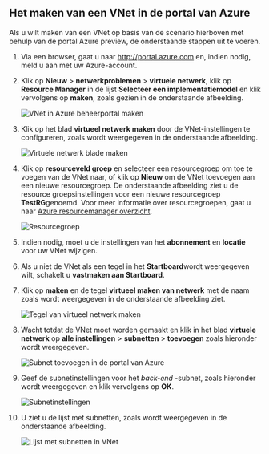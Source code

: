 ## <a name="how-to-create-a-vnet-in-the-azure-portal"></a>Het maken van een VNet in de portal van Azure

Als u wilt maken van een VNet op basis van de scenario hierboven met behulp van de portal Azure preview, de onderstaande stappen uit te voeren.

1. Via een browser, gaat u naar http://portal.azure.com en, indien nodig, meld u aan met uw Azure-account.
2. Klik op **Nieuw** > **netwerkproblemen** > **virtuele netwerk**, klik op **Resource Manager** in de lijst **Selecteer een implementatiemodel** en klik vervolgens op **maken**, zoals gezien in de onderstaande afbeelding.

    ![VNet in Azure beheerportal maken](./media/virtual-networks-create-vnet-arm-pportal-include/vnet-create-arm-pportal-figure1.gif)

3. Klik op het blad **virtueel netwerk maken** door de VNet-instellingen te configureren, zoals wordt weergegeven in de onderstaande afbeelding.

    ![Virtuele netwerk blade maken](./media/virtual-networks-create-vnet-arm-pportal-include/vnet-create-arm-pportal-figure2.png)

4. Klik op **resourceveld groep** en selecteer een resourcegroep om toe te voegen van de VNet naar, of klik op **Nieuw** om de VNet toevoegen aan een nieuwe resourcegroep. De onderstaande afbeelding ziet u de resource groepsinstellingen voor een nieuwe resourcegroep **TestRG**genoemd. Voor meer informatie over resourcegroepen, gaat u naar [Azure resourcemanager overzicht](../articles/resource-group-overview.md#resource-groups).

    ![Resourcegroep](./media/virtual-networks-create-vnet-arm-pportal-include/vnet-create-arm-pportal-figure3.png)

5. Indien nodig, moet u de instellingen van het **abonnement** en **locatie** voor uw VNet wijzigen. 

6. Als u niet de VNet als een tegel in het **Startboard**wordt weergegeven wilt, schakelt u **vastmaken aan Startboard**. 

7. Klik op **maken** en de tegel **virtueel maken van netwerk** met de naam zoals wordt weergegeven in de onderstaande afbeelding ziet.

    ![Tegel van virtueel netwerk maken](./media/virtual-networks-create-vnet-arm-pportal-include/vnet-create-arm-pportal-figure4.png)

8. Wacht totdat de VNet moet worden gemaakt en klik in het blad **virtuele netwerk** op **alle instellingen** > **subnetten** > **toevoegen** zoals hieronder wordt weergegeven.

    ![Subnet toevoegen in de portal van Azure](./media/virtual-networks-create-vnet-arm-pportal-include/vnet-create-arm-pportal-figure5.gif)

9. Geef de subnetinstellingen voor het *back-end* -subnet, zoals hieronder wordt weergegeven en klik vervolgens op **OK**. 

    ![Subnetinstellingen](./media/virtual-networks-create-vnet-arm-pportal-include/vnet-create-arm-pportal-figure6.png)

10. U ziet u de lijst met subnetten, zoals wordt weergegeven in de onderstaande afbeelding.

    ![Lijst met subnetten in VNet](./media/virtual-networks-create-vnet-arm-pportal-include/vnet-create-arm-pportal-figure7.png)
